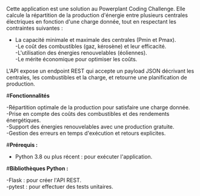Cette application est une solution au Powerplant Coding Challenge. Elle calcule la répartition de la production d'énergie entre plusieurs centrales électriques en fonction d'une charge donnée, tout en respectant les contraintes suivantes :

- La capacité minimale et maximale des centrales (Pmin et Pmax).  
-Le coût des combustibles (gaz, kérosène) et leur efficacité.  
-L'utilisation des énergies renouvelables (éoliennes).  
-Le mérite économique pour optimiser les coûts.  

L'API expose un endpoint REST qui accepte un payload JSON décrivant les centrales, les combustibles et la charge, et retourne une planification de production.

#**Fonctionnalités**

-Répartition optimale de la production pour satisfaire une charge donnée.  
-Prise en compte des coûts des combustibles et des rendements énergétiques.  
-Support des énergies renouvelables avec une production gratuite.  
-Gestion des erreurs en temps d'exécution et retours explicites.  

#**Prérequis :**

- Python 3.8 ou plus récent : pour exécuter l'application.

#**Bibliothèques Python :**

-Flask : pour créer l'API REST.  
-pytest : pour effectuer des tests unitaires.  
